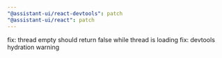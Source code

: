 ```yaml
---
"@assistant-ui/react-devtools": patch
"@assistant-ui/react": patch
---
```


fix: thread empty should return false while thread is loading
fix: devtools hydration warning
